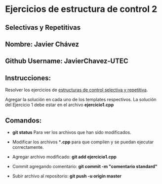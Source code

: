 # Ejercicios de estructura de control 2
## Selectivas y Repetitivas

Nombre:
Javier Chávez
--

Github Username:
JavierChavez-UTEC
--

Instrucciones:
--
Resolver los ejercicios de [estructuras de control selectiva y repetitiva](https://github.com/cs1102-lab1-09-2019-2/oop1_structure_control_2_template/blob/master/Ejercicios_estructuras_de_control.PDF).

Agregar la solución en cada uno de los templates respectivos.
La solución del Ejercicio 1 debe estar en el archivo **ejercicio1.cpp**

Comandos:
--
- **git status** Para ver los archivos que han sido modificados.

- Modificar los archivos ***.cpp** para que compilen y se puedan ejecutar correctamente.

- Agregar archivo modificado:  **git add ejercicio1.cpp**

- Commit agregando comentario: **git commit -m "comentario standard"**

- Subir archivo al repositorio: **git push -u origin master**
